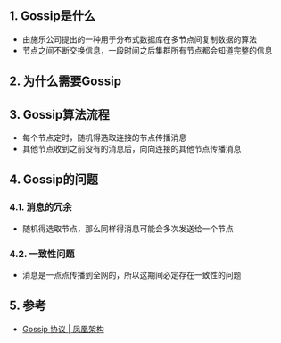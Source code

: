 
## 1. Gossip是什么
- 由施乐公司提出的一种用于分布式数据库在多节点间复制数据的算法
- 节点之间不断交换信息，一段时间之后集群所有节点都会知道完整的信息
## 2. 为什么需要Gossip
## 3. Gossip算法流程
- 每个节点定时，随机得选取连接的节点传播消息
- 其他节点收到之前没有的消息后，向向连接的其他节点传播消息

## 4. Gossip的问题
### 4.1. 消息的冗余
- 随机得选取节点，那么同样得消息可能会多次发送给一个节点


### 4.2. 一致性问题

- 消息是一点点传播到全网的，所以这期间必定存在一致性的问题


## 5. 参考
- [Gossip 协议 \| 凤凰架构](http://icyfenix.cn/distribution/consensus/gossip.html)